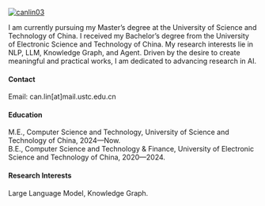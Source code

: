 

[![canlin03](https://img.shields.io/badge/canlin03-github-blue?logo=github)](https://github.com/canlin03)

I am currently pursuing my Master’s degree at the University of Science and Technology of China. I received my Bachelor’s degree from the University of Electronic Science and Technology of China. My research interests lie in NLP, LLM, Knowledge Graph, and Agent. Driven by the desire to create meaningful and practical works, I am dedicated to advancing research in AI.

#### Contact

Email: can.lin[at]mail.ustc.edu.cn

#### Education

M.E., Computer Science and Technology, University of Science and Technology of China, 2024—Now.\
B.E., Computer Science and Technology & Finance, University of Electronic Science and Technology of China, 2020—2024.

#### Research Interests
Large Language Model, Knowledge Graph.


